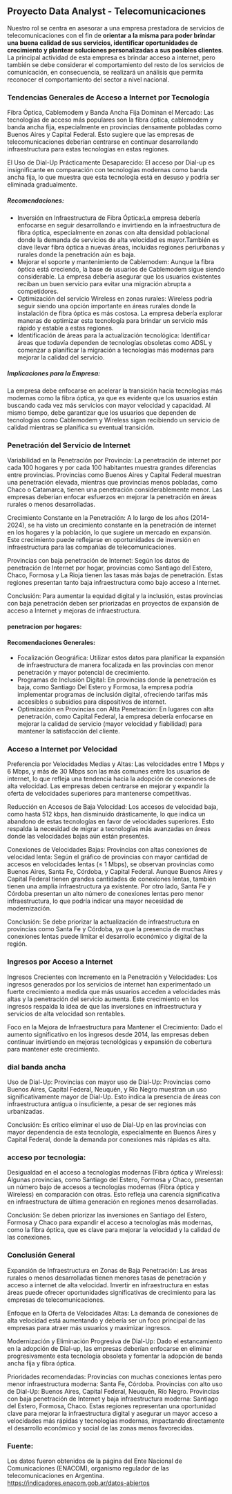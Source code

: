 ## Proyecto Data Analyst - Telecomunicaciones

Nuestro rol se centra en asesorar a una empresa prestadora de servicios de telecomunicaciones con el fin de **orientar a la misma para poder brindar una buena calidad de sus servicios, identificar oportunidades de crecimiento y plantear soluciones personalizadas a sus posibles clientes**. La principal actividad de esta empresa es brindar acceso a internet, pero también se debe considerar el comportamiento del resto de los servicios de comunicación, en consecuencia, se realizará un análisis que permita reconocer el comportamiento del sector a nivel nacional.  

### Tendencias Generales de Acceso a Internet por Tecnología
Fibra Óptica, Cablemodem y Banda Ancha Fija Dominan el Mercado: Las tecnologías de acceso más populares son la fibra óptica, cablemodem y banda ancha fija, especialmente en provincias densamente pobladas como Buenos Aires y Capital Federal. Esto sugiere que las empresas de telecomunicaciones deberían centrarse en continuar desarrollando infraestructura para estas tecnologías en estas regiones.

El Uso de Dial-Up Prácticamente Desaparecido: El acceso por Dial-up es insignificante en comparación con tecnologías modernas como banda ancha fija, lo que muestra que esta tecnología está en desuso y podría ser eliminada gradualmente.

##### Recomendaciones:
- Inversión en Infraestructura de Fibra Óptica:La empresa debería enfocarse en seguir desarrollando e invirtiendo en la infraestructura de fibra óptica, especialmente en zonas con alta densidad poblacional donde la demanda de servicios de alta velocidad es mayor.También es clave llevar fibra óptica a nuevas áreas, incluidas regiones periurbanas y rurales donde la penetración aún es baja.
- Mejorar el soporte y mantenimiento de Cablemodem: Aunque la fibra óptica está creciendo, la base de usuarios de Cablemodem sigue siendo considerable. La empresa debería asegurar que los usuarios existentes reciban un buen servicio para evitar una migración abrupta a competidores.
- Optimización del servicio Wireless en zonas rurales: Wireless podría seguir siendo una opción importante en áreas rurales donde la instalación de fibra óptica es más costosa. La empresa debería explorar maneras de optimizar esta tecnología para brindar un servicio más rápido y estable a estas regiones.
- Identificación de áreas para la actualización tecnológica: Identificar áreas que todavía dependen de tecnologías obsoletas como ADSL y comenzar a planificar la migración a tecnologías más modernas para mejorar la calidad del servicio.
##### Implicaciones para la Empresa:
La empresa debe enfocarse en acelerar la transición hacia tecnologías más modernas como la fibra óptica, ya que es evidente que los usuarios están buscando cada vez más servicios con mayor velocidad y capacidad. Al mismo tiempo, debe garantizar que los usuarios que dependen de tecnologías como Cablemodem y Wireless sigan recibiendo un servicio de calidad mientras se planifica su eventual transición.

###  Penetración del Servicio de Internet
Variabilidad en la Penetración por Provincia: La penetración de internet por cada 100 hogares y por cada 100 habitantes muestra grandes diferencias entre provincias. Provincias como Buenos Aires y Capital Federal muestran una penetración elevada, mientras que provincias menos pobladas, como Chaco o Catamarca, tienen una penetración considerablemente menor. Las empresas deberían enfocar esfuerzos en mejorar la penetración en áreas rurales o menos desarrolladas.

Crecimiento Constante en la Penetración: A lo largo de los años (2014-2024), se ha visto un crecimiento constante en la penetración de internet en los hogares y la población, lo que sugiere un mercado en expansión. Este crecimiento puede reflejarse en oportunidades de inversión en infraestructura para las compañías de telecomunicaciones.

Provincias con baja penetración de Internet: Según los datos de penetración de Internet por hogar, provincias como Santiago del Estero, Chaco, Formosa y La Rioja tienen las tasas más bajas de penetración. Estas regiones presentan tanto baja infraestructura como bajo acceso a Internet.

Conclusión: Para aumentar la equidad digital y la inclusión, estas provincias con baja penetración deben ser priorizadas en proyectos de expansión de acceso a Internet y mejoras de infraestructura.

#### penetracion por hogares:
#### Recomendaciones Generales:
- Focalización Geográfica: Utilizar estos datos para planificar la expansión de infraestructura de manera focalizada en las provincias con menor penetración y mayor potencial de crecimiento.
- Programas de Inclusión Digital: En provincias donde la penetración es baja, como Santiago Del Estero y Formosa, la empresa podría implementar programas de inclusión digital, ofreciendo tarifas más accesibles o subsidios para dispositivos de internet.
- Optimización en Provincias con Alta Penetración: En lugares con alta penetración, como Capital Federal, la empresa debería enfocarse en mejorar la calidad de servicio (mayor velocidad y fiabilidad) para mantener la satisfacción del cliente.

### Acceso a Internet por Velocidad
Preferencia por Velocidades Medias y Altas: Las velocidades entre 1 Mbps y 6 Mbps, y más de 30 Mbps son las más comunes entre los usuarios de internet, lo que refleja una tendencia hacia la adopción de conexiones de alta velocidad. Las empresas deben centrarse en mejorar y expandir la oferta de velocidades superiores para mantenerse competitivas.

Reducción en Accesos de Baja Velocidad: Los accesos de velocidad baja, como hasta 512 kbps, han disminuido drásticamente, lo que indica un abandono de estas tecnologías en favor de velocidades superiores. Esto respalda la necesidad de migrar a tecnologías más avanzadas en áreas donde las velocidades bajas aún están presentes.

Conexiones de Velocidades Bajas:
Provincias con altas conexiones de velocidad lenta: Según el gráfico de provincias con mayor cantidad de accesos en velocidades lentas (≤ 1 Mbps), se observan provincias como Buenos Aires, Santa Fe, Córdoba, y Capital Federal. Aunque Buenos Aires y Capital Federal tienen grandes cantidades de conexiones lentas, también tienen una amplia infraestructura ya existente. Por otro lado, Santa Fe y Córdoba presentan un alto número de conexiones lentas pero menor infraestructura, lo que podría indicar una mayor necesidad de modernización.

Conclusión: Se debe priorizar la actualización de infraestructura en provincias como Santa Fe y Córdoba, ya que la presencia de muchas conexiones lentas puede limitar el desarrollo económico y digital de la región.

### Ingresos por Acceso a Internet
Ingresos Crecientes con Incremento en la Penetración y Velocidades: Los ingresos generados por los servicios de internet han experimentado un fuerte crecimiento a medida que más usuarios acceden a velocidades más altas y la penetración del servicio aumenta. Este crecimiento en los ingresos respalda la idea de que las inversiones en infraestructura y servicios de alta velocidad son rentables.

Foco en la Mejora de Infraestructura para Mantener el Crecimiento: Dado el aumento significativo en los ingresos desde 2014, las empresas deben continuar invirtiendo en mejoras tecnológicas y expansión de cobertura para mantener este crecimiento.

### dial banda ancha
Uso de Dial-Up:
Provincias con mayor uso de Dial-Up: Provincias como Buenos Aires, Capital Federal, Neuquén, y Río Negro muestran un uso significativamente mayor de Dial-Up. Esto indica la presencia de áreas con infraestructura antigua o insuficiente, a pesar de ser regiones más urbanizadas.

Conclusión: Es crítico eliminar el uso de Dial-Up en las provincias con mayor dependencia de esta tecnología, especialmente en Buenos Aires y Capital Federal, donde la demanda por conexiones más rápidas es alta.

### acceso por tecnologia:
Desigualdad en el acceso a tecnologías modernas (Fibra óptica y Wireless): Algunas provincias, como Santiago del Estero, Formosa y Chaco, presentan un número bajo de accesos a tecnologías modernas (Fibra óptica y Wireless) en comparación con otras. Esto refleja una carencia significativa en infraestructura de última generación en regiones menos desarrolladas.

Conclusión: Se deben priorizar las inversiones en Santiago del Estero, Formosa y Chaco para expandir el acceso a tecnologías más modernas, como la fibra óptica, que es clave para mejorar la velocidad y la calidad de las conexiones.

### Conclusión General
Expansión de Infraestructura en Zonas de Baja Penetración: Las áreas rurales o menos desarrolladas tienen menores tasas de penetración y acceso a internet de alta velocidad. Invertir en infraestructura en estas áreas puede ofrecer oportunidades significativas de crecimiento para las empresas de telecomunicaciones.

Enfoque en la Oferta de Velocidades Altas: La demanda de conexiones de alta velocidad está aumentando y debería ser un foco principal de las empresas para atraer más usuarios y maximizar ingresos.

Modernización y Eliminación Progresiva de Dial-Up: Dado el estancamiento en la adopción de Dial-up, las empresas deberían enfocarse en eliminar progresivamente esta tecnología obsoleta y fomentar la adopción de banda ancha fija y fibra óptica.

Prioridades recomendadas:
Provincias con muchas conexiones lentas pero menor infraestructura moderna: Santa Fe, Córdoba.
Provincias con alto uso de Dial-Up: Buenos Aires, Capital Federal, Neuquén, Río Negro.
Provincias con baja penetración de Internet y baja infraestructura moderna: Santiago del Estero, Formosa, Chaco.
Estas regiones representan una oportunidad clave para mejorar la infraestructura digital y asegurar un mayor acceso a velocidades más rápidas y tecnologías modernas, impactando directamente el desarrollo económico y social de las zonas menos favorecidas.

### Fuente:
Los datos fueron obtenidos de la página del Ente Nacional de Comunicaciones (ENACOM), organismo regulador de las telecomunicaciones en Argentina.
https://indicadores.enacom.gob.ar/datos-abiertos